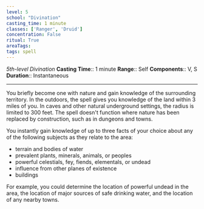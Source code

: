```yaml
---
level: 5
school: "Divination"
casting_time: 1 minute
classes: ['Ranger', 'Druid']
concentration: False
ritual: True
areaTags: 
tags: spell
---
```


_5th-level Divination_
**Casting Time**:: 1 minute
**Range**:: Self
**Components**:: V, S
**Duration**:: Instantaneous

---

You briefly become one with nature and gain knowledge of the surrounding territory. In the outdoors, the spell gives you knowledge of the land within 3 miles of you. In caves and other natural underground settings, the radius is limited to 300 feet. The spell doesn't function where nature has been replaced by construction, such as in dungeons and towns.

You instantly gain knowledge of up to three facts of your choice about any of the following subjects as they relate to the area:


- terrain and bodies of water
- prevalent plants, minerals, animals, or peoples
- powerful celestials, fey, fiends, elementals, or undead
- influence from other planes of existence
- buildings

For example, you could determine the location of powerful undead in the area, the location of major sources of safe drinking water, and the location of any nearby towns.



